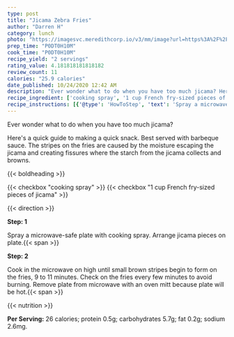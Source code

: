 ```yaml
---
type: post
title: "Jicama Zebra Fries"
author: "Darren H"
category: lunch
photo: "https://imagesvc.meredithcorp.io/v3/mm/image?url=https%3A%2F%2Fimages.media-allrecipes.com%2Fuserphotos%2F2139956.jpg"
prep_time: "P0DT0H10M"
cook_time: "P0DT0H10M"
recipe_yield: "2 servings"
rating_value: 4.181818181818182
review_count: 11
calories: "25.9 calories"
date_published: 10/24/2020 12:42 AM
description: "Ever wonder what to do when you have too much jicama? Here's a quick guide to making a quick snack. Best served with barbeque sauce. The stripes on the fries are caused by the moisture escaping the jicama and creating fissures where the starch from the jicama collects and browns."
recipe_ingredient: ['cooking spray', '1 cup French fry-sized pieces of jicama']
recipe_instructions: [{'@type': 'HowToStep', 'text': 'Spray a microwave-safe plate with cooking spray. Arrange jicama pieces on plate.\n'}, {'@type': 'HowToStep', 'text': 'Cook in the microwave on high until small brown stripes begin to form on the fries, 9 to 11 minutes. Check on the fries every few minutes to avoid burning. Remove plate from microwave with an oven mitt because plate will be hot.\n'}]
---
```


Ever wonder what to do when you have too much jicama? 

Here's a quick guide to making a quick snack. Best served with barbeque sauce. The stripes on the fries are caused by the moisture escaping the jicama and creating fissures where the starch from the jicama collects and browns. 

{{< boldheading >}}

{{< checkbox "cooking spray" >}}
{{< checkbox "1 cup French fry-sized pieces of jicama" >}}


{{< direction >}}

**Step: 1**

Spray a microwave-safe plate with cooking spray. Arrange jicama pieces on plate.{{< span >}}

**Step: 2**

Cook in the microwave on high until small brown stripes begin to form on the fries, 9 to 11 minutes. Check on the fries every few minutes to avoid burning. Remove plate from microwave with an oven mitt because plate will be hot.{{< span >}}

{{< nutrition >}}

**Per Serving:** 26 calories; protein 0.5g; carbohydrates 5.7g; fat 0.2g; sodium 2.6mg.